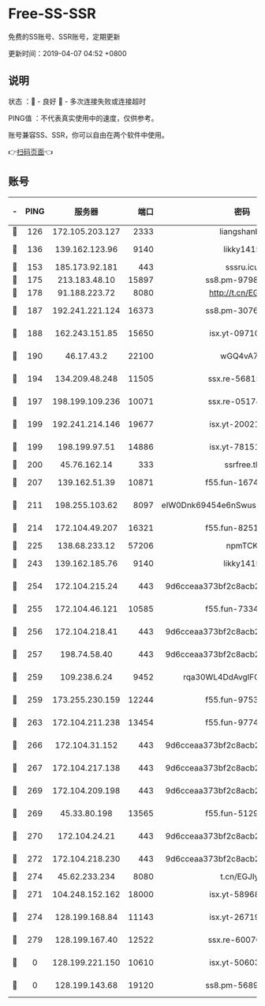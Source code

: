 # Free-SS-SSR

免费的SS账号、SSR账号，定期更新

更新时间：2019-04-07 04:52 +0800

## 说明

状态     ：🙂 - 良好 🙁 - 多次连接失败或连接超时

PING值   ：不代表真实使用中的速度，仅供参考。

账号兼容SS、SSR，你可以自由在两个软件中使用。

👉[扫码页面](https://liesauer.github.io/Free-SS-SSR/)👈

## 账号

|-|PING|服务器|端口|密码|加密方式|区域|
|:----:|:----:|:-----:|-----:|:----:|:----:|:----:|
|🙂|126|172.105.203.127|2333|liangshanbo|chacha20|JP|
|🙂|136|139.162.123.96|9140|likky1415|aes-256-cfb|JP|
|🙂|153|185.173.92.181|443|sssru.icu|rc4-md5|RU|
|🙂|175|213.183.48.10|15897|ss8.pm-97980704|rc4-md5|RU|
|🙂|178|91.188.223.72|8080|http://t.cn/EGJIyrl|rc4-md5|RU|
|🙂|187|192.241.221.124|16373|ss8.pm-30761179|aes-256-cfb|US|
|🙂|188|162.243.151.85|15650|isx.yt-09710733|aes-256-cfb|US|
|🙂|190|46.17.43.2|22100|wGQ4vA7D|aes-256-gcm|RU|
|🙂|194|134.209.48.248|11505|ssx.re-56815619|aes-256-cfb|US|
|🙂|197|198.199.109.236|10071|ssx.re-05174264|aes-256-cfb|US|
|🙂|199|192.241.214.146|19677|isx.yt-20021602|aes-256-cfb|US|
|🙂|199|198.199.97.51|14886|isx.yt-78151527|aes-256-cfb|US|
|🙂|200|45.76.162.14|333|ssrfree.tk|rc4|SG|
|🙂|207|139.162.51.39|10871|f55.fun-16741898|aes-256-cfb|SG|
|🙂|211|198.255.103.62|8097|eIW0Dnk69454e6nSwuspv9DmS201tQ0D|aes-256-cfb|US|
|🙂|214|172.104.49.207|16321|f55.fun-82511518|aes-256-cfb|SG|
|🙂|225|138.68.233.12|57206|npmTCK|rc4-md5|US|
|🙂|243|139.162.185.76|9140|likky1415|aes-256-cfb|DE|
|🙂|254|172.104.215.24|443|9d6cceaa373bf2c8acb22e60b6a58be6|aes-256-cfb|US|
|🙂|255|172.104.46.121|10585|f55.fun-73340973|aes-256-cfb|SG|
|🙂|256|172.104.218.41|443|9d6cceaa373bf2c8acb22e60b6a58be6|aes-256-cfb|US|
|🙂|257|198.74.58.40|443|9d6cceaa373bf2c8acb22e60b6a58be6|aes-256-cfb|US|
|🙂|259|109.238.6.24|9452|rqa30WL4DdAvgIFG6Fs3znzTa|aes-256-cfb|FR|
|🙂|259|173.255.230.159|12244|f55.fun-97535983|aes-256-cfb|US|
|🙂|263|172.104.211.238|13454|f55.fun-97748450|aes-256-cfb|US|
|🙂|266|172.104.31.152|443|9d6cceaa373bf2c8acb22e60b6a58be6|aes-256-cfb|US|
|🙂|267|172.104.217.138|443|9d6cceaa373bf2c8acb22e60b6a58be6|aes-256-cfb|US|
|🙂|269|172.104.209.198|443|9d6cceaa373bf2c8acb22e60b6a58be6|aes-256-cfb|US|
|🙂|269|45.33.80.198|13565|f55.fun-51293077|aes-256-cfb|US|
|🙂|270|172.104.24.21|443|9d6cceaa373bf2c8acb22e60b6a58be6|aes-256-cfb|US|
|🙂|272|172.104.218.230|443|9d6cceaa373bf2c8acb22e60b6a58be6|aes-256-cfb|US|
|🙂|274|45.62.233.234|8080|t.cn/EGJIyrl|rc4-md5|CA|
|🙁|271|104.248.152.162|18000|isx.yt-58968188|aes-256-cfb|SG|
|🙁|274|128.199.168.84|11143|isx.yt-26719747|aes-256-cfb|SG|
|🙁|279|128.199.167.40|12522|ssx.re-60076852|aes-256-cfb|SG|
|🙁|0|128.199.221.150|10610|isx.yt-50603205|aes-256-cfb|SG|
|🙁|0|128.199.143.68|19120|ss8.pm-56891899|aes-256-cfb|SG|
